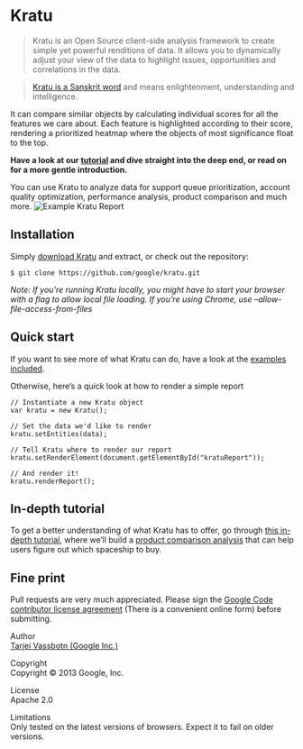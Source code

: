 Kratu
=====

> Kratu is an Open Source client-side analysis framework to create simple yet powerful renditions of data. It allows you to dynamically adjust your view of the data to highlight issues, opportunities and correlations in the data.

> [Kratu is a Sanskrit word](http://spokensanskrit.de/index.php?tinput=kratu&script=&direction=SE&link=yes) and means enlightenment, understanding and intelligence.

It can compare similar objects by calculating individual scores for all the features we care about. Each feature is highlighted according to their score, rendering a prioritized heatmap where the objects of most significance float to the top.

**Have a look at our [tutorial](http://google.github.com/kratu/tutorial/) and dive straight into the deep end, or read on for a more gentle introduction.**

You can use Kratu to analyze data for support queue prioritization, account quality optimization, performance analysis, product comparison and much more. ![Example Kratu Report](http://google.github.com/kratu/img/tut_finalreport.png)

Installation
------------

Simply [download Kratu](https://github.com/google/kratu/archive/master.zip) and extract, or check out the repository:

    $ git clone https://github.com/google/kratu.git

*Note: If you’re running Kratu locally, you might have to start your browser with a flag to allow local file loading.* *If you’re using Chrome, use –allow-file-access-from-files*

Quick start
-----------

If you want to see more of what Kratu can do, have a look at the [examples included](https://github.com/google/kratu/tree/master/examples).

Otherwise, here’s a quick look at how to render a simple report

    // Instantiate a new Kratu object
    var kratu = new Kratu();

    // Set the data we'd like to render
    kratu.setEntities(data);

    // Tell Kratu where to render our report
    kratu.setRenderElement(document.getElementById("kratuReport"));

    // And render it!
    kratu.renderReport();

In-depth tutorial
-----------------

To get a better understanding of what Kratu has to offer, go through [this in-depth tutorial](http://google.github.com/kratu/tutorial/), where we’ll build a [product comparison analysis](https://github.com/google/kratu/tree/master/examples/spaceshipselector) that can help users figure out which spaceship to buy.

Fine print
----------

Pull requests are very much appreciated. Please sign the [Google Code contributor license agreement](http://code.google.com/legal/individual-cla-v1.0.html) (There is a convenient online form) before submitting.

Author  
[Tarjei Vassbotn (Google Inc.)](https://plus.google.com/+TarjeiVassbotn)

Copyright  
Copyright © 2013 Google, Inc.

License  
Apache 2.0

Limitations  
Only tested on the latest versions of browsers. Expect it to fail on older versions.
